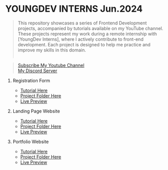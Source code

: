# YOUNGDEV INTERNS Jun.2024
> This repository showcases a series of Frontend Development projects, accompanied by tutorials available on my YouTube channel. These projects represent my work during a remote internship with [YoungDev Interns], where I actively contribute to front-end development. Each project is designed to help me practice and improve my skills in this domain. <br><br>

> [Subscribe My Youtube Channel](https://www.youtube.com/@codewithiqraa/featured) <br>
> [My Discord Server](https://discord.gg/W28YUjKrJc) <br>


1. Registration Form
   - [Tutorial Here]()
   - [Project Folder Here](https://github.com/iqrarafiq12/YOUNGDEV.INTERNS-24/tree/main/Registration%20Form)
   - [Live Preview]()

2. Landing Page Website
   - [Tutorial Here]()
   - [Project Folder Here]()
   - [Live Preview]()

3. Portfolio Website
   - [Tutorial Here]()
   - [Project Folder Here]()
   - [Live Preview]()
